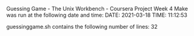Guessing Game - The Unix Workbench - Coursera Project Week 4
Make was run at the following date and time: DATE: 2021-03-18 TIME: 11:12:53

guessinggame.sh contains the following number of lines: 32
